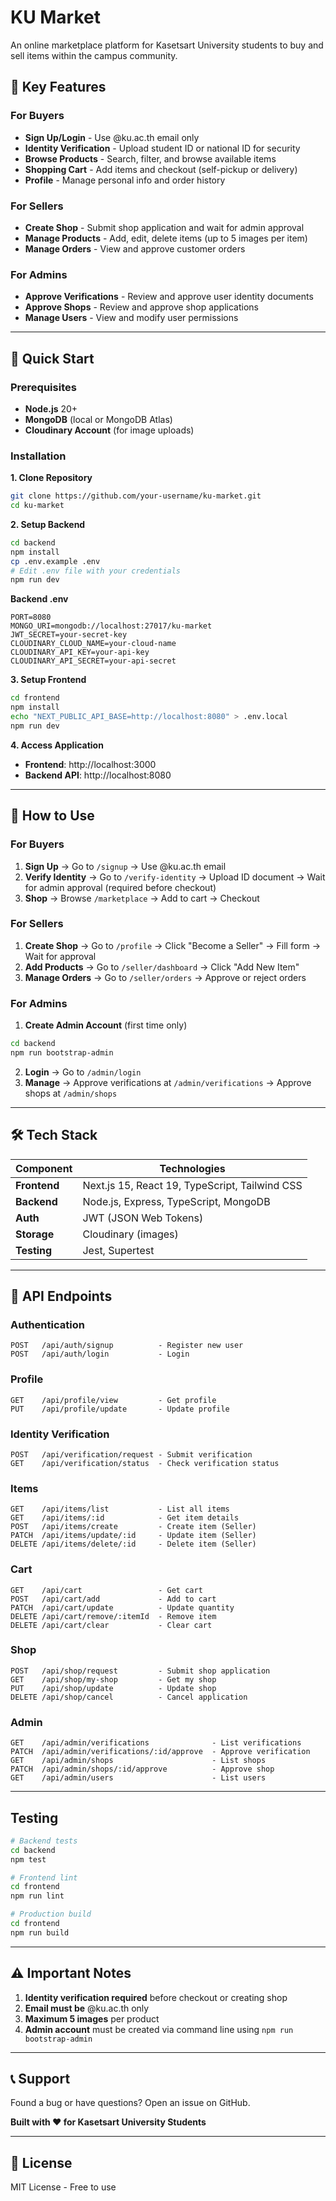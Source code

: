 # KU Market

An online marketplace platform for Kasetsart University students to buy and sell items within the campus community.

## 🎯 Key Features

### For Buyers

- **Sign Up/Login** - Use @ku.ac.th email only
- **Identity Verification** - Upload student ID or national ID for security
- **Browse Products** - Search, filter, and browse available items
- **Shopping Cart** - Add items and checkout (self-pickup or delivery)
- **Profile** - Manage personal info and order history

### For Sellers

- **Create Shop** - Submit shop application and wait for admin approval
- **Manage Products** - Add, edit, delete items (up to 5 images per item)
- **Manage Orders** - View and approve customer orders

### For Admins

- **Approve Verifications** - Review and approve user identity documents
- **Approve Shops** - Review and approve shop applications
- **Manage Users** - View and modify user permissions

---

## 🚀 Quick Start

### Prerequisites

- **Node.js** 20+
- **MongoDB** (local or MongoDB Atlas)
- **Cloudinary Account** (for image uploads)

### Installation

**1. Clone Repository**

```bash
git clone https://github.com/your-username/ku-market.git
cd ku-market
```

**2. Setup Backend**

```bash
cd backend
npm install
cp .env.example .env
# Edit .env file with your credentials
npm run dev
```

**Backend .env**

```env
PORT=8080
MONGO_URI=mongodb://localhost:27017/ku-market
JWT_SECRET=your-secret-key
CLOUDINARY_CLOUD_NAME=your-cloud-name
CLOUDINARY_API_KEY=your-api-key
CLOUDINARY_API_SECRET=your-api-secret
```

**3. Setup Frontend**

```bash
cd frontend
npm install
echo "NEXT_PUBLIC_API_BASE=http://localhost:8080" > .env.local
npm run dev
```

**4. Access Application**

- **Frontend**: http://localhost:3000
- **Backend API**: http://localhost:8080

---

## 📖 How to Use

### For Buyers

1. **Sign Up** → Go to `/signup` → Use @ku.ac.th email
2. **Verify Identity** → Go to `/verify-identity` → Upload ID document → Wait for admin approval (required before checkout)
3. **Shop** → Browse `/marketplace` → Add to cart → Checkout

### For Sellers

1. **Create Shop** → Go to `/profile` → Click "Become a Seller" → Fill form → Wait for approval
2. **Add Products** → Go to `/seller/dashboard` → Click "Add New Item"
3. **Manage Orders** → Go to `/seller/orders` → Approve or reject orders

### For Admins

1. **Create Admin Account** (first time only)

```bash
cd backend
npm run bootstrap-admin
```

2. **Login** → Go to `/admin/login`
3. **Manage** → Approve verifications at `/admin/verifications` → Approve shops at `/admin/shops`

---

## 🛠️ Tech Stack

| Component    | Technologies                                   |
| ------------ | ---------------------------------------------- |
| **Frontend** | Next.js 15, React 19, TypeScript, Tailwind CSS |
| **Backend**  | Node.js, Express, TypeScript, MongoDB          |
| **Auth**     | JWT (JSON Web Tokens)                          |
| **Storage**  | Cloudinary (images)                            |
| **Testing**  | Jest, Supertest                                |

---

## 🔗 API Endpoints

### Authentication

```
POST   /api/auth/signup          - Register new user
POST   /api/auth/login           - Login
```

### Profile

```
GET    /api/profile/view         - Get profile
PUT    /api/profile/update       - Update profile
```

### Identity Verification

```
POST   /api/verification/request - Submit verification
GET    /api/verification/status  - Check verification status
```

### Items

```
GET    /api/items/list           - List all items
GET    /api/items/:id            - Get item details
POST   /api/items/create         - Create item (Seller)
PATCH  /api/items/update/:id     - Update item (Seller)
DELETE /api/items/delete/:id     - Delete item (Seller)
```

### Cart

```
GET    /api/cart                 - Get cart
POST   /api/cart/add             - Add to cart
PATCH  /api/cart/update          - Update quantity
DELETE /api/cart/remove/:itemId  - Remove item
DELETE /api/cart/clear           - Clear cart
```

### Shop

```
POST   /api/shop/request         - Submit shop application
GET    /api/shop/my-shop         - Get my shop
PUT    /api/shop/update          - Update shop
DELETE /api/shop/cancel          - Cancel application
```

### Admin

```
GET    /api/admin/verifications              - List verifications
PATCH  /api/admin/verifications/:id/approve  - Approve verification
GET    /api/admin/shops                      - List shops
PATCH  /api/admin/shops/:id/approve          - Approve shop
GET    /api/admin/users                      - List users
```

---

## Testing

```bash
# Backend tests
cd backend
npm test

# Frontend lint
cd frontend
npm run lint

# Production build
cd frontend
npm run build
```

---

## ⚠️ Important Notes

1. **Identity verification required** before checkout or creating shop
2. **Email must be** @ku.ac.th only
3. **Maximum 5 images** per product
4. **Admin account** must be created via command line using `npm run bootstrap-admin`

---

## 📞 Support

Found a bug or have questions? Open an issue on GitHub.

**Built with ❤️ for Kasetsart University Students**

---

## 📄 License

MIT License - Free to use
